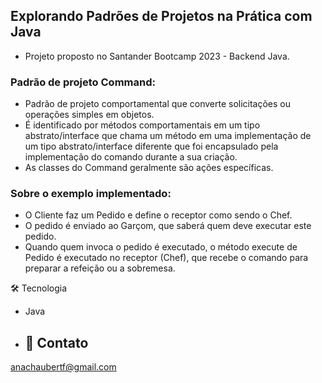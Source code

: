 ## Explorando Padrões de Projetos na Prática com Java

* Projeto proposto no Santander Bootcamp 2023 - Backend Java.

### Padrão de projeto Command:
* Padrão de projeto comportamental que converte solicitações ou operações simples em objetos.
* É identificado por métodos comportamentais em um tipo abstrato/interface que chama um método em uma implementação de um tipo abstrato/interface diferente que foi encapsulado pela implementação do comando durante a sua criação.
* As classes do Command geralmente são ações específicas.

### Sobre o exemplo implementado:
* O Cliente faz um Pedido e define o receptor como sendo o Chef.
* O pedido é enviado ao Garçom, que saberá quem deve executar este pedido.
* Quando quem invoca o pedido é executado, o método execute de Pedido é executado no receptor (Chef), que recebe o comando para preparar a refeição ou a sobremesa.

🛠️ Tecnologia
- Java
  
- ## 📧 Contato 
anachaubertf@gmail.com
